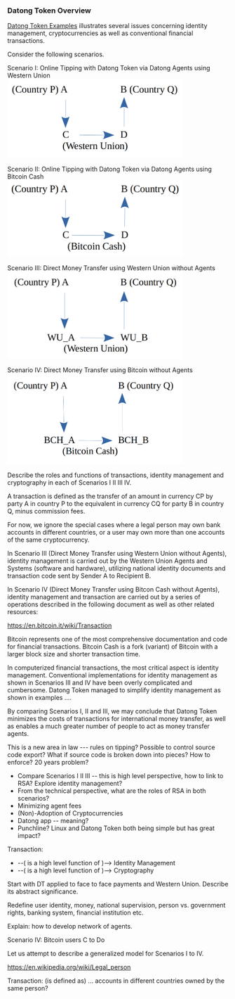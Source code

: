 ### Datong Token Overview

[Datong Token Examples](https://github.com/udexon/EMYL/blob/master/E003_Online_Tipping.md) illustrates several issues concerning identity management, cryptocurrencies as well as conventional financial transactions.

Consider the following scenarios.

Scenario I: Online Tipping with Datong Token via Datong Agents using Western Union <br>
<img src="https://github.com/udexon/DatongToken/blob/master/pay_wu_agents.png" width=400>

Scenario II: Online Tipping with Datong Token via Datong Agents using Bitcoin Cash <br>
<img src="https://github.com/udexon/DatongToken/blob/master/pay_bch_agents.png" width=400>

Scenario III: Direct Money Transfer using Western Union without Agents <br>
<img src="https://github.com/udexon/DatongToken/blob/master/pay_wu_direct.png" width=400>

Scenario IV: Direct Money Transfer using Bitcoin without Agents <br>
<img src="https://github.com/udexon/DatongToken/blob/master/pay_bch_direct.png" width=400>


Describe the roles and functions of transactions, identity management and cryptography in each of Scenarios I II III IV.

A transaction is defined as the transfer of an amount in currency CP by party A in country P to the equivalent in currency CQ for party B in country Q, minus commission fees.

For now, we ignore the special cases where a legal person may own bank accounts in different countries, or a user may own more than one accounts of the same cryptocurrency.

In Scenario III (Direct Money Transfer using Western Union without Agents), identity management is carried out by the Western Union Agents and Systems (software and hardware), utilizing national identity documents and transaction code sent by Sender A to Recipient B.

In Scenario IV (Direct Money Transfer using Bitcon Cash without Agents), identity management and transaction are carried out by a series of operations described in the following document as well as other related resources:

https://en.bitcoin.it/wiki/Transaction

Bitcoin represents one of the most comprehensive documentation and code for financial transactions. Bitcoin Cash is a fork (variant) of Bitcoin with a larger block size and shorter transaction time.

In computerized financial transactions, the most critical aspect is identity management. Conventional implementations for identity management as shown in Scenarios III and IV have been overly complicated and cumbersome. Datong Token managed to simplify identity management as shown in examples .... 

By comparing Scenarios I, II and III, we may conclude that Datong Token minimizes the costs of transactions for international money transfer, as well as enables a much greater number of people to act as money transfer agents.

This is a new area in law --- rules on tipping? Possible to control source code export? What if source code is broken down into pieces? How to enforce? 20 years problem?


- Compare Scenarios I II III -- this is high level perspective, how to link to RSA? Explore identity management?
- From the technical perspective, what are the roles of RSA in both scenarios?
- Minimizing agent fees
- (Non)-Adoption of Cryptocurrencies
- Datong app -- meaning?
- Punchline? Linux and Datong Token both being simple but has great impact?

Transaction: 
- --( is a high level function of )--> Identity Management
- --( is a high level function of )--> Cryptography

Start with DT applied to face to face payments and Western Union. Describe its abstract significance.

Redefine user identity, money, national supervision, person vs. government rights, banking system, financial institution etc.


Explain: how to develop network of agents.


Scenario IV: Bitcoin users C to Do

Let us attempt to describe a generalized model for Scenarios I to IV.

https://en.wikipedia.org/wiki/Legal_person

Transaction: (is defined as) ... accounts in different countries owned by the same person?
